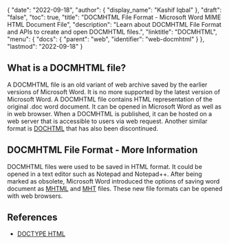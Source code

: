 {
  "date": "2022-09-18",
  "author": {
    "display_name": "Kashif Iqbal"
  },
  "draft": "false",
  "toc": true,
  "title": "DOCMHTML File Format - Microsoft Word MIME HTML Document File",
  "description": "Learn about DOCMHTML File Format and APIs to create and open DOCMHTML files.",
  "linktitle": "DOCMHTML",
  "menu": {
    "docs": {
      "parent": "web",
      "identifier": "web-docmhtml"
    }
  },
  "lastmod": "2022-09-18"
}

## What is a DOCMHTML file?

A DOCMHTML file is an old variant of web archive saved by the earlier versions of Microsoft Word. It is no more supported by the latest version of Microsoft Word. A DOCMHTML file contains HTML representation of the original .doc word document. It can be opened in Microsoft Word as well as in web browser. When a DOCMHTML is published, it can be hosted on a web server that is accessible to users via web request. Another similar format is [DOCHTML](/web/dochtml/) that has also been discontinued.

## DOCMHTML File Format - More Information

DOCMHTML files were used to be saved in HTML format. It could be opened in a text editor such as Notepad and Notepad++. After being marked as obsolete, Microsoft Word introduced the options of saving word document as [MHTML](/web/mhtml/) and [MHT](/web/mht/) files. These new file formats can be opened with web browsers.

## References ##

* [DOCTYPE HTML](https://www.w3schools.com/tags/tag_doctype.asp)
